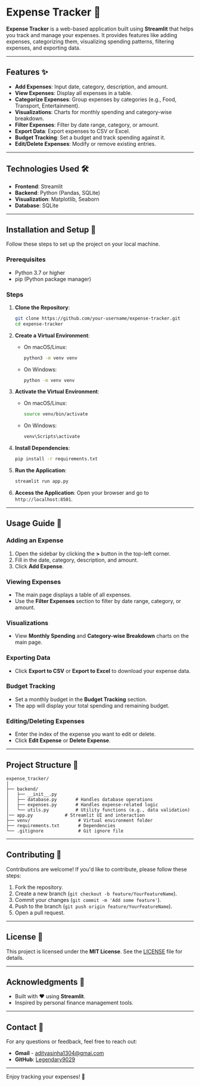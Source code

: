 # Expense Tracker 🤑

**Expense Tracker** is a web-based application built using **Streamlit** that helps you track and manage your expenses. It provides features like adding expenses, categorizing them, visualizing spending patterns, filtering expenses, and exporting data.

---

## Features ✨

- **Add Expenses**: Input date, category, description, and amount.
- **View Expenses**: Display all expenses in a table.
- **Categorize Expenses**: Group expenses by categories (e.g., Food, Transport, Entertainment).
- **Visualizations**: Charts for monthly spending and category-wise breakdown.
- **Filter Expenses**: Filter by date range, category, or amount.
- **Export Data**: Export expenses to CSV or Excel.
- **Budget Tracking**: Set a budget and track spending against it.
- **Edit/Delete Expenses**: Modify or remove existing entries.

---

## Technologies Used 🛠️

- **Frontend**: Streamlit
- **Backend**: Python (Pandas, SQLite)
- **Visualization**: Matplotlib, Seaborn
- **Database**: SQLite

---

## Installation and Setup 🚀

Follow these steps to set up the project on your local machine.

### Prerequisites
- Python 3.7 or higher
- pip (Python package manager)

### Steps
1. **Clone the Repository**:
   ```bash
   git clone https://github.com/your-username/expense-tracker.git
   cd expense-tracker
   ```

2. **Create a Virtual Environment**:
   - On macOS/Linux:
     ```bash
     python3 -m venv venv
     ```
   - On Windows:
     ```bash
     python -m venv venv
     ```

3. **Activate the Virtual Environment**:
   - On macOS/Linux:
     ```bash
     source venv/bin/activate
     ```
   - On Windows:
     ```bash
     venv\Scripts\activate
     ```

4. **Install Dependencies**:
   ```bash
   pip install -r requirements.txt
   ```

5. **Run the Application**:
   ```bash
   streamlit run app.py
   ```

6. **Access the Application**:
   Open your browser and go to `http://localhost:8501`.

---

## Usage Guide 📖

### Adding an Expense
1. Open the sidebar by clicking the **>** button in the top-left corner.
2. Fill in the date, category, description, and amount.
3. Click **Add Expense**.

### Viewing Expenses
- The main page displays a table of all expenses.
- Use the **Filter Expenses** section to filter by date range, category, or amount.

### Visualizations
- View **Monthly Spending** and **Category-wise Breakdown** charts on the main page.

### Exporting Data
- Click **Export to CSV** or **Export to Excel** to download your expense data.

### Budget Tracking
- Set a monthly budget in the **Budget Tracking** section.
- The app will display your total spending and remaining budget.

### Editing/Deleting Expenses
- Enter the index of the expense you want to edit or delete.
- Click **Edit Expense** or **Delete Expense**.

---

## Project Structure 📂

```
expense_tracker/
│
├── backend/
│   ├── __init__.py
│   ├── database.py       # Handles database operations
│   ├── expenses.py       # Handles expense-related logic
│   └── utils.py          # Utility functions (e.g., data validation)
│── app.py            # Streamlit UI and interaction
├── venv/                  # Virtual environment folder
├── requirements.txt       # Dependencies
└── .gitignore             # Git ignore file
```

---

## Contributing 🤝

Contributions are welcome! If you'd like to contribute, please follow these steps:
1. Fork the repository.
2. Create a new branch (`git checkout -b feature/YourFeatureName`).
3. Commit your changes (`git commit -m 'Add some feature'`).
4. Push to the branch (`git push origin feature/YourFeatureName`).
5. Open a pull request.

---

## License 📄

This project is licensed under the **MIT License**. See the [LICENSE](LICENSE) file for details.

---

## Acknowledgments 🙏

- Built with ❤️ using **Streamlit**.
- Inspired by personal finance management tools.

---

## Contact 📧

For any questions or feedback, feel free to reach out:
- **Gmail** - [adityasinha1304@gmai.com](mailto:adityasinha1304@gmai.com)
- **GitHub**: [Legendary9029](https://github.com/legendary9029)

---

Enjoy tracking your expenses! 💸
